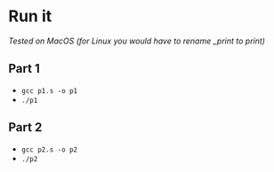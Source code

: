# Run it
*Tested on MacOS (for Linux you would have to rename _print to print)*

## Part 1
- `gcc p1.s -o p1`
- `./p1`

## Part 2
- `gcc p2.s -o p2`
- `./p2`